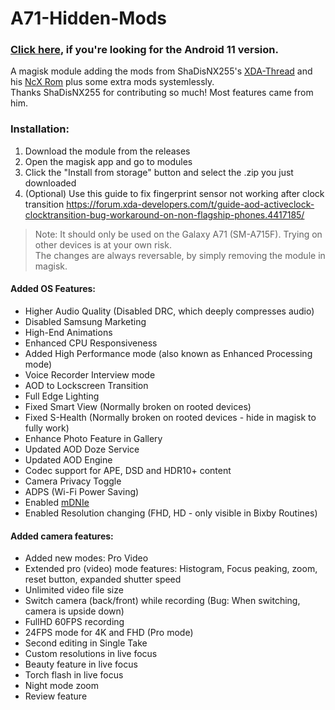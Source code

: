 # A71-Hidden-Mods
### [Click here](https://github.com/UltraHQ/A71-Hidden-Mods/tree/Android-11), if you're looking for the Android 11 version.
A magisk module adding the mods from ShaDisNX255's [XDA-Thread](https://forum.xda-developers.com/t/samsung-galaxy-a71-working-mods.4173295/) and his [NcX Rom](https://forum.xda-developers.com/t/rom-oneui-2-5-twrp-ncx-2-5-for-a71-sm-a715f.4174135/) plus some extra mods systemlessly.<br/>
Thanks ShaDisNX255 for contributing so much! Most features came from him.

### Installation:
1. Download the module from the releases
2. Open the magisk app and go to modules
3. Click the "Install from storage" button and select the .zip you just downloaded 
4. (Optional) Use this guide to fix fingerprint sensor not working after clock transition https://forum.xda-developers.com/t/guide-aod-activeclock-clocktransition-bug-workaround-on-non-flagship-phones.4417185/

> Note: It should only be used on the Galaxy A71 (SM-A715F). Trying on other devices is at your own risk.<br/>The changes are always reversable, by simply removing the module in magisk.

#### Added OS Features:
- Higher Audio Quality (Disabled DRC, which deeply compresses audio)
- Disabled Samsung Marketing
- High-End Animations
- Enhanced CPU Responsiveness
- Added High Performance mode (also known as Enhanced Processing mode)
- Voice Recorder Interview mode
- AOD to Lockscreen Transition
- Full Edge Lighting
- Fixed Smart View (Normally broken on rooted devices)
- Fixed S-Health (Normally broken on rooted devices - hide in magisk to fully work)
- Enhance Photo Feature in Gallery
- Updated AOD Doze Service
- Updated AOD Engine
- Codec support for APE, DSD and HDR10+ content
- Camera Privacy Toggle
- ADPS (Wi-Fi Power Saving)
- Enabled [mDNIe](https://www.samsung.com/global/galaxy/what-is/mdnie/)
- Enabled Resolution changing (FHD, HD - only visible in Bixby Routines)


#### Added camera features:
- Added new modes: Pro Video
- Extended pro (video) mode features: Histogram, Focus peaking, zoom, reset button, expanded shutter speed
- Unlimited video file size
- Switch camera (back/front) while recording (Bug: When switching, camera is upside down)
- FullHD 60FPS recording
- 24FPS mode for 4K and FHD (Pro mode)
- Second editing in Single Take
- Custom resolutions in live focus
- Beauty feature in live focus
- Torch flash in live focus
- Night mode zoom
- Review feature
